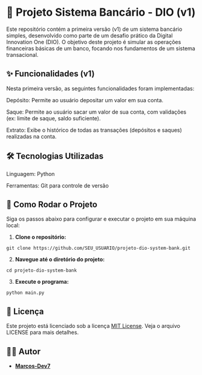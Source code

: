 # 🏦 Projeto Sistema Bancário - DIO (v1)
Este repositório contém a primeira versão (v1) de um sistema bancário simples, desenvolvido como parte de um desafio prático da Digital Innovation One (DIO). O objetivo deste projeto é simular as operações financeiras básicas de um banco, focando nos fundamentos de um sistema transacional.

## ✨ Funcionalidades (v1)
Nesta primeira versão, as seguintes funcionalidades foram implementadas:

Depósito: Permite ao usuário depositar um valor em sua conta.

Saque: Permite ao usuário sacar um valor de sua conta, com validações (ex: limite de saque, saldo suficiente).

Extrato: Exibe o histórico de todas as transações (depósitos e saques) realizadas na conta.

## 🛠️ Tecnologias Utilizadas
Linguagem: Python

Ferramentas: Git para controle de versão

## 🚀 Como Rodar o Projeto
Siga os passos abaixo para configurar e executar o projeto em sua máquina local:

1. **Clone o repositório:**
```
git clone https://github.com/SEU_USUARIO/projeto-dio-system-bank.git
```
2. **Navegue até o diretório do projeto:**
```
cd projeto-dio-system-bank
```
3. **Execute o programa:**
```
python main.py
```
## 📄 Licença
Este projeto está licenciado sob a licença [MIT License](https://opensource.org/licenses/MIT). Veja o arquivo LICENSE para mais detalhes.

## 🧑‍💻 Autor
* **[Marcos-Dev7](https://github.com/Marcos-Dev7)**
